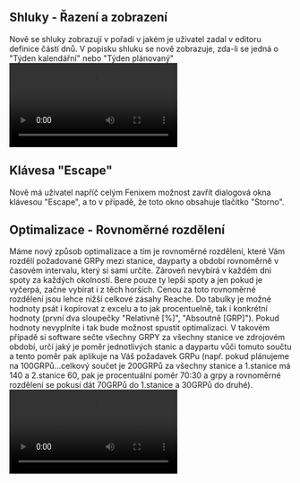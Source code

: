 ﻿---
categories: [fenix]
layout: fenix
---
## Shluky - Řazení a zobrazení
Nově se shluky zobrazují v pořadí v jakém je uživatel zadal v editoru definice částí dnů.
V popisku shluku se nově zobrazuje, zda-li se jedná o "Týden kalendářní" nebo "Týden plánovaný"
<video src="{{site.url}}/data/shluky.mp4" type="video/mp4" controls></video>

## Klávesa "Escape" 
Nově má uživatel napříč celým Fenixem možnost zavřít dialogová okna klávesou "Escape", a to v případě, že toto okno obsahuje tlačítko "Storno".

## Optimalizace - Rovnoměrné rozdělení 
Máme nový způsob optimalizace a tím je rovnoměrné rozdělení, které Vám rozdělí požadované GRPy mezi stanice, dayparty a období rovnoměrně v časovém intervalu, který si sami určíte. Zároveň nevybírá v každém dni  spoty za každých okolností. Bere pouze ty lepší spoty a jen pokud je vyčerpá, začne vybírat i z těch horších. Cenou za toto rovnoměrné rozdělení jsou lehce nižší celkové zásahy Reache. Do tabulky je možné hodnoty psát i kopírovat z excelu a to jak procentuelně, tak i konkrétní hodnoty (první dva sloupečky "Relativně [%]", "Absoutně [GRP]"). Pokud hodnoty nevyplníte i tak bude možnost spustit optimalizaci. V takovém případě si software sečte všechny GRPY za všechny stanice ve zdrojovém období, určí jaký je poměr jednotlivých stanic a daypartu vůči tomuto součtu a tento poměr pak aplikuje na Váš požadavek GRPu (např. pokud plánujeme na  100GRPů...celkový součet je 200GRPů za všechny stanice a  1.stanice má 140 a  2.stanice 60, pak je procentuální poměr 70:30 a grpy a rovnoměrné rozdělení se pokusí dát 70GRPů do 1.stanice a 30GRPů do druhé).
<video src="{{site.url}}/data/rovno_rozdeleni.mp4" type="video/mp4" controls></video>
